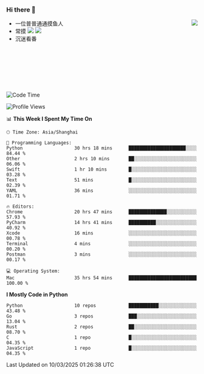 ### Hi there 👋


<a href="https://github.com/yanlc39">
  <img align="right" src="https://github-readme-stats.vercel.app/api?username=yanlc39&show_icons=true&hide_border=true&icon_color=586069&title_color=a0a9af">
</a>

- 一位普普通通摸鱼人
- 常摸 ![](https://img.shields.io/badge/-Python-3e74a2?style=flat-square&logo=Python&logoColor=fff) ![](https://img.shields.io/badge/-C%2B%2B-brightgreen?style=flat-square)
- 沉迷看番



<br><br><br><br><br><br>


<!--START_SECTION:waka-->
![Code Time](http://img.shields.io/badge/Code%20Time-930%20hrs%2040%20mins-blue)

![Profile Views](http://img.shields.io/badge/Profile%20Views-0-blue)

📊 **This Week I Spent My Time On** 

```text
🕑︎ Time Zone: Asia/Shanghai

💬 Programming Languages: 
Python                   30 hrs 18 mins      █████████████████████░░░░   84.44 % 
Other                    2 hrs 10 mins       ██░░░░░░░░░░░░░░░░░░░░░░░   06.06 % 
Swift                    1 hr 10 mins        █░░░░░░░░░░░░░░░░░░░░░░░░   03.28 % 
Text                     51 mins             █░░░░░░░░░░░░░░░░░░░░░░░░   02.39 % 
YAML                     36 mins             ░░░░░░░░░░░░░░░░░░░░░░░░░   01.71 % 

🔥 Editors: 
Chrome                   20 hrs 47 mins      ██████████████░░░░░░░░░░░   57.93 % 
PyCharm                  14 hrs 41 mins      ██████████░░░░░░░░░░░░░░░   40.92 % 
Xcode                    16 mins             ░░░░░░░░░░░░░░░░░░░░░░░░░   00.78 % 
Terminal                 4 mins              ░░░░░░░░░░░░░░░░░░░░░░░░░   00.20 % 
Postman                  3 mins              ░░░░░░░░░░░░░░░░░░░░░░░░░   00.17 % 

💻 Operating System: 
Mac                      35 hrs 54 mins      █████████████████████████   100.00 % 
```

**I Mostly Code in Python** 

```text
Python                   10 repos            ███████████░░░░░░░░░░░░░░   43.48 % 
Go                       3 repos             ███░░░░░░░░░░░░░░░░░░░░░░   13.04 % 
Rust                     2 repos             ██░░░░░░░░░░░░░░░░░░░░░░░   08.70 % 
C                        1 repo              █░░░░░░░░░░░░░░░░░░░░░░░░   04.35 % 
JavaScript               1 repo              █░░░░░░░░░░░░░░░░░░░░░░░░   04.35 % 
```




 Last Updated on 10/03/2025 01:26:38 UTC
<!--END_SECTION:waka-->
